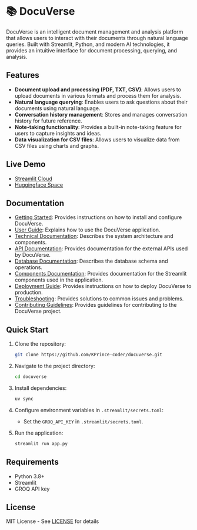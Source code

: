 # 📚 DocuVerse

DocuVerse is an intelligent document management and analysis platform that allows users to interact with their documents through natural language queries. Built with Streamlit, Python, and modern AI technologies, it provides an intuitive interface for document processing, querying, and analysis.

## Features

* **Document upload and processing (PDF, TXT, CSV)**: Allows users to upload documents in various formats and process them for analysis.
* **Natural language querying**: Enables users to ask questions about their documents using natural language.
* **Conversation history management**: Stores and manages conversation history for future reference.
* **Note-taking functionality**: Provides a built-in note-taking feature for users to capture insights and ideas.
* **Data visualization for CSV files**: Allows users to visualize data from CSV files using charts and graphs.

## Live Demo

* [Streamlit Cloud](https://docu-verse.streamlit.app/)
* [Huggingface Space](https://huggingface.co/spaces/KPrinc/docuverse-app)

## Documentation

* [Getting Started](docs/getting_started.md): Provides instructions on how to install and configure DocuVerse.
* [User Guide](docs/user_guide.md): Explains how to use the DocuVerse application.
* [Technical Documentation](docs/technical_docs/architecture.md): Describes the system architecture and components.
* [API Documentation](docs/technical_docs/apis.md): Provides documentation for the external APIs used by DocuVerse.
* [Database Documentation](docs/technical_docs/database.md): Describes the database schema and operations.
* [Components Documentation](docs/technical_docs/components.md): Provides documentation for the Streamlit components used in the application.
* [Deployment Guide](docs/deployment.md): Provides instructions on how to deploy DocuVerse to production.
* [Troubleshooting](docs/troubleshooting.md): Provides solutions to common issues and problems.
* [Contributing Guidelines](docs/contributing.md): Provides guidelines for contributing to the DocuVerse project.

## Quick Start

1. Clone the repository:

    ```bash
    git clone https://github.com/KPrince-coder/docuverse.git
    ```

2. Navigate to the project directory:

    ```bash
    cd docuverse
    ```

3. Install dependencies:

    ```bash
    uv sync
    ```

4. Configure environment variables in `.streamlit/secrets.toml`:

    * Set the `GROQ_API_KEY` in `.streamlit/secrets.toml`.
5. Run the application:

    ```bash
    streamlit run app.py
    ```

## Requirements

* Python 3.8+
* Streamlit
* GROQ API key

## License

MIT License - See [LICENSE](LICENSE) for details
